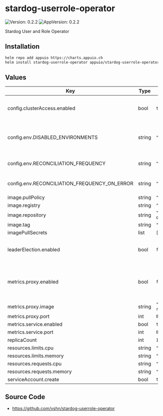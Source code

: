 # stardog-userrole-operator

![Version: 0.2.2](https://img.shields.io/badge/Version-0.2.2-informational?style=flat-square) ![AppVersion: 0.2.2](https://img.shields.io/badge/AppVersion-0.2.2-informational?style=flat-square)

Stardog User and Role Operator

## Installation

```bash
helm repo add appuio https://charts.appuio.ch
helm install stardog-userrole-operator appuio/stardog-userrole-operator
```
<!---
The README.md file is automatically generated with helm-docs!

Edit the README.gotmpl.md template instead.
-->

## Values

| Key | Type | Default                                        | Description |
|-----|------|------------------------------------------------|-------------|
| config.clusterAccess.enabled | bool | `true`                                         | Enable cluster access to operator |
| config.env.DISABLED_ENVIRONMENTS | string | `""`                                           | semicolon separated ex: "stardog-test;stardog-prod" |
| config.env.RECONCILIATION_FREQUENCY | string | `"30s"`                                        | Reconciliation frequency of CRD |
| config.env.RECONCILIATION_FREQUENCY_ON_ERROR | string | `"5m"`                                         | Reconciliation frequency of CRD on error |
| image.pullPolicy | string | `"Always"`                                     |  |
| image.registry | string | `"ghcr.io"`                                    |  |
| image.repository | string | `"vshn/stardog-userrole-operator"`             |  |
| image.tag | string | `"v0.2.2"`                                     |  |
| imagePullSecrets | list | `[]`                                           |  |
| leaderElection.enabled | bool | `false`                                        | Enable leader election for multiple replicas |
| metrics.proxy.enabled | bool | `false`                                        | Enable metrics via service behind a authenticated proxy |
| metrics.proxy.image | string | `"gcr.io/kubebuilder/kube-rbac-proxy:v0.12.0"` | Proxy image |
| metrics.proxy.port | int | `8443`                                         |  |
| metrics.service.enabled | bool | `true`                                         |  |
| metrics.service.port | int | `8080`                                         |  |
| replicaCount | int | `1`                                            |  |
| resources.limits.cpu | string | `"100m"`                                       |  |
| resources.limits.memory | string | `"100Mi"`                                      |  |
| resources.requests.cpu | string | `"30m"`                                        |  |
| resources.requests.memory | string | `"20Mi"`                                       |  |
| serviceAccount.create | bool | `true`                                         |  |

## Source Code

* <https://github.com/vshn/stardog-userrole-operator>

<!---
Common/Useful Link references from values.yaml
-->
[resource-units]: https://kubernetes.io/docs/concepts/configuration/manage-resources-containers/#resource-units-in-kubernetes
[prometheus-operator]: https://github.com/coreos/prometheus-operator
